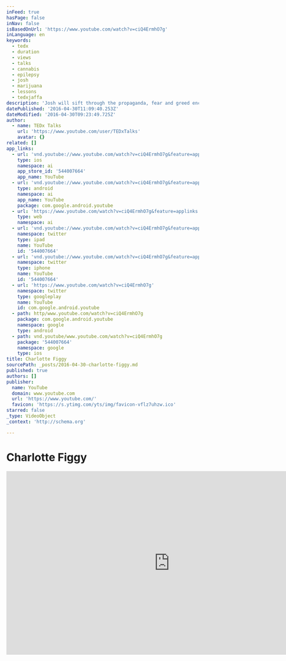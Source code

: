 ```yaml
---
inFeed: true
hasPage: false
inNav: false
isBasedOnUrl: 'https://www.youtube.com/watch?v=ciQ4ErmhO7g'
inLanguage: en
keywords:
  - tedx
  - duration
  - views
  - talks
  - cannabis
  - epilepsy
  - josh
  - marijuana
  - lessons
  - tedxjaffa
description: 'Josh will sift through the propaganda, fear and greed encompassing medical marijuana. Recently featured on CNN, Josh and his brothers developed a non-psychotropic strain of marijuana which is drastically reducing seizures for many pediatric epilepsy patients in Colorado.'
datePublished: '2016-04-30T11:09:40.253Z'
dateModified: '2016-04-30T09:23:49.725Z'
author:
  - name: TEDx Talks
    url: 'https://www.youtube.com/user/TEDxTalks'
    avatar: {}
related: []
app_links:
  - url: 'vnd.youtube://www.youtube.com/watch?v=ciQ4ErmhO7g&feature=applinks'
    type: ios
    namespace: ai
    app_store_id: '544007664'
    app_name: YouTube
  - url: 'vnd.youtube://www.youtube.com/watch?v=ciQ4ErmhO7g&feature=applinks'
    type: android
    namespace: ai
    app_name: YouTube
    package: com.google.android.youtube
  - url: 'https://www.youtube.com/watch?v=ciQ4ErmhO7g&feature=applinks'
    type: web
    namespace: ai
  - url: 'vnd.youtube://www.youtube.com/watch?v=ciQ4ErmhO7g&feature=applinks'
    namespace: twitter
    type: ipad
    name: YouTube
    id: '544007664'
  - url: 'vnd.youtube://www.youtube.com/watch?v=ciQ4ErmhO7g&feature=applinks'
    namespace: twitter
    type: iphone
    name: YouTube
    id: '544007664'
  - url: 'https://www.youtube.com/watch?v=ciQ4ErmhO7g'
    namespace: twitter
    type: googleplay
    name: YouTube
    id: com.google.android.youtube
  - path: http/www.youtube.com/watch?v=ciQ4ErmhO7g
    package: com.google.android.youtube
    namespace: google
    type: android
  - path: vnd.youtube/www.youtube.com/watch?v=ciQ4ErmhO7g
    package: '544007664'
    namespace: google
    type: ios
title: Charlotte Figgy
sourcePath: _posts/2016-04-30-charlotte-figgy.md
published: true
authors: []
publisher:
  name: YouTube
  domain: www.youtube.com
  url: 'https://www.youtube.com/'
  favicon: 'https://s.ytimg.com/yts/img/favicon-vflz7uhzw.ico'
starred: false
_type: VideoObject
_context: 'http://schema.org'

---
```

# Charlotte Figgy

<iframe src="https://cdn.embedly.com/widgets/media.html?src=https%3A%2F%2Fwww.youtube.com%2Fembed%2FciQ4ErmhO7g%3Ffeature%3Doembed&amp;url=https%3A%2F%2Fwww.youtube.com%2Fwatch%3Fv%3DciQ4ErmhO7g&amp;image=https%3A%2F%2Fi.ytimg.com%2Fvi%2FciQ4ErmhO7g%2Fhqdefault.jpg&amp;key=b7d04c9b404c499eba89ee7072e1c4f7&amp;type=text%2Fhtml&amp;schema=youtube" width="854" height="480" scrolling="no" frameborder="0" allowfullscreen="" style=""></iframe>